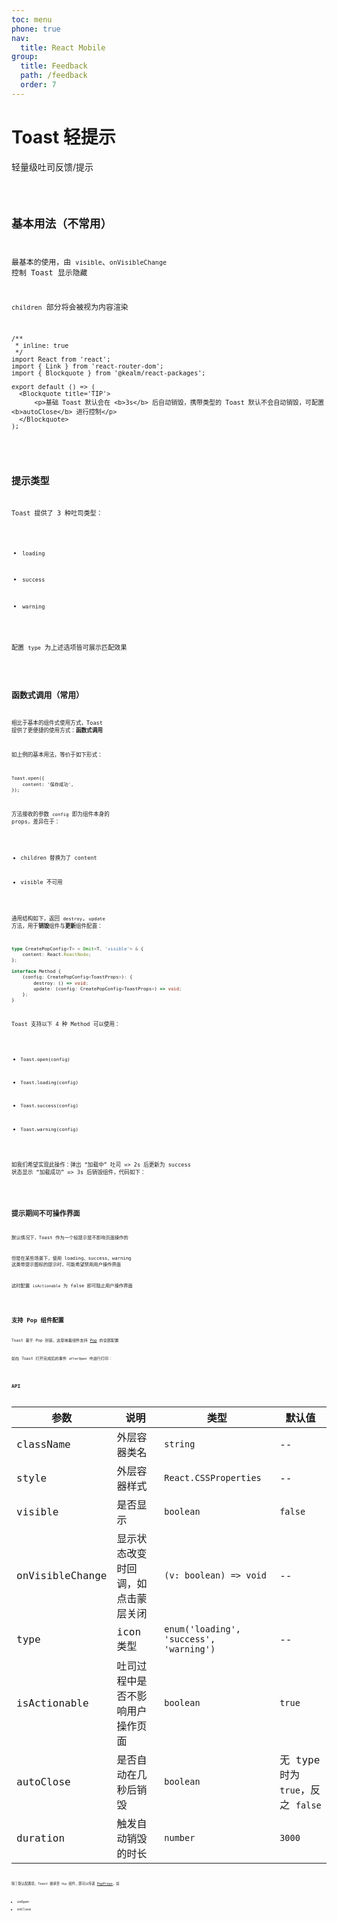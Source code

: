```yaml
---
toc: menu
phone: true
nav:
  title: React Mobile
group:
  title: Feedback
  path: /feedback
  order: 7
---
```


# Toast 轻提示

轻量级吐司反馈/提示

<code src='./demos' phone />

## 基本用法（不常用）

最基本的使用，由 `visible`、`onVisibleChange` 控制 Toast 显示隐藏

`children` 部分将会被视为内容渲染

```tsx
/**
 * inline: true
 */
import React from 'react';
import { Link } from 'react-router-dom';
import { Blockquote } from '@kealm/react-packages';

export default () => (
  <Blockquote title='TIP'>
      <p>基础 Toast 默认会在 <b>3s</b> 后自动销毁，携带类型的 Toast 默认不会自动销毁，可配置 <b>autoClose</b> 进行控制</p>
  </Blockquote>
);
```

<code src='./demos/demo-basic' />

## 提示类型

Toast 提供了 3 种吐司类型：

- `loading`

- `success`

- `warning`

配置 `type` 为上述选项皆可展示匹配效果

<code src='./demos/demo-type' />

## 函数式调用（常用）

相比于基本的组件式使用方式，Toast 提供了更便捷的使用方式：**函数式调用**

如上例的基本用法，等价于如下形式：

```tsx | pure
Toast.open({
    content: '保存成功',
});
```

方法接收的参数 `config` 即为组件本身的 props，差异在于：

- children 替换为了 content

- visible 不可用

通用结构如下，返回 `destroy`, `update` 方法，用于**销毁**组件与**更新**组件配置：

```ts
type CreatePopConfig<T> = Omit<T, 'visible'> & {
    content: React.ReactNode;
};

interface Method {
    (config: CreatePopConfig<ToastProps>): {
        destroy: () => void;
        update: (config: CreatePopConfig<ToastProps>) => void;
    };
}
```

Toast 支持以下 4 种 Method 可以使用：

- `Toast.open(config)`

- `Toast.loading(config)`

- `Toast.success(config)`

- `Toast.warning(config)`

如我们希望实现此操作：弹出 “加载中” 吐司 => 2s 后更新为 success 状态显示 “加载成功” => 3s 后销毁组件，代码如下：

<code src='./demos/demo-func' />

## 提示期间不可操作界面

默认情况下，Toast 作为一个轻提示是不影响页面操作的

但是在某些场景下，使用 loading、success、warning 这类带提示图标的提示时，可能希望禁用用户操作界面

这时配置 `isActionable` 为 false 即可阻止用户操作界面

<code src='./demos/demo-actionable' />

## 支持 Pop 组件配置

Toast 基于 Pop 封装，这意味着组件支持 [Pop](/react-components/basic/pop#api) 的全部配置

如在 Toast 打开完成后的事件 `afterOpen` 中进行打印：

<code src='./demos/demo-pop' />

## API

| 参数 | 说明               | 类型         | 默认值 |
|------|--------------------|--------------|--------|
| className    | 外层容器类名                                   | `string`                                                     | --     |
| style        | 外层容器样式                                   | `React.CSSProperties`                                        | --     |
| visible         | 是否显示                           | `boolean`                               | `false` |
| onVisibleChange | 显示状态改变时回调，如点击蒙层关闭 | `(v: boolean) => void`                  | --      |
| type            | icon 类型                          | `enum('loading', 'success', 'warning')` | --      |
| isActionable    | 吐司过程中是否不影响用户操作页面   | `boolean`                               | `true`  |
| autoClose | 是否自动在几秒后销毁 | `boolean` | 无 type 时为 `true`，反之 `false` |
| duration | 触发自动销毁的时长 | `number` | `3000` |

除了默认配置项，Toast 继承至 `Pop` 组件，即可以传递 [PopProps](/react-components/basic/pop#api)，如

- onOpen
- onClose

